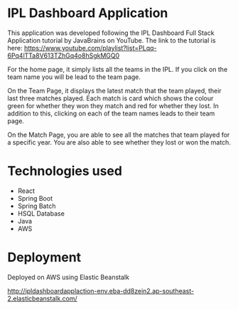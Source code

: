 # IPL Dashboard Application
This application was developed following the IPL Dashboard Full Stack Application
tutorial by JavaBrains on YouTube. The link to the tutorial is here: https://www.youtube.com/playlist?list=PLqq-6Pq4lTTa8V613TZhGq4o8hSgkMGQ0

For the home page, it simply lists all the teams in the IPL. If you click on the 
team name you will be lead to the team page.

On the Team Page, it displays the latest match that the team played, their last three matches played. 
Each match is card which shows the colour green for whether they won they match and red for whether they lost.
In addition to this, clicking on each of the team names leads to their team page.

On the Match Page, you are able to see all the matches that team played for a specific year. You 
are also able to see whether they lost or won the match.

# Technologies used
- React
- Spring Boot
- Spring Batch
- HSQL Database
- Java  
- AWS

# Deployment
Deployed on AWS using Elastic Beanstalk

http://ipldashboardapplaction-env.eba-dd8zein2.ap-southeast-2.elasticbeanstalk.com/

